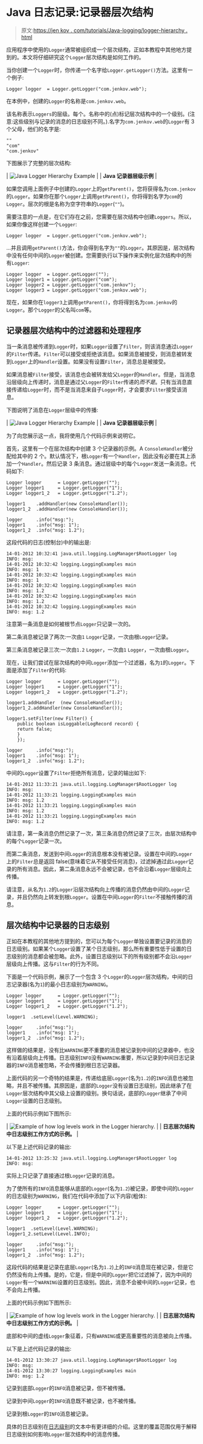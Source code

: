 # Java 日志记录:记录器层次结构

> 原文:[https://jen kov . com/tutorials/Java-logging/logger-hierarchy . html](https://jenkov.com/tutorials/java-logging/logger-hierarchy.html)

应用程序中使用的`Logger`通常被组织成一个层次结构，正如本教程中其他地方提到的。本文将仔细研究这个`Logger`层次结构是如何工作的。

当你创建一个`Logger`时，你传递一个名字给`Logger.getLogger()`方法。这里有一个例子:

```
Logger logger  = Logger.getLogger("com.jenkov.web");

```

在本例中，创建的`Logger`的名称是`com.jenkov.web`。

该名称表示`Loggers`的层级。每个。名称中的(点)标记层次结构中的一个级别。(注意:这些级别与记录的消息的日志级别不同。).名字为`com.jenkov.web`的`Logger`有 3 个父母，他们的名字是:

```
""
"com"
"com.jenkov"

```

下图展示了完整的层次结构:

| ![Java Logger Hierarchy Example](../Images/f3f0965ed22c823b695817ffa72993df.png) |
| **Java 记录器层级示例** |

如果您调用上面例子中创建的`Logger`上的`getParent()`，您将获得名为`com.jenkov`的`Logger`。如果你在那个`Logger`上调用`getParent()`，你将得到名字为`com`的`Logger`。层次的根是名称为空字符串的`Logger`(`""`)。

需要注意的一点是，在它们存在之前，您需要在层次结构中创建`Loggers`。所以，如果你像这样创建一个`Logger`:

```
Logger logger  = Logger.getLogger("com.jenkov.web");

```

...并且调用`getParent()`方法，你会得到名字为`""`的`Logger`。其原因是，层次结构中没有任何中间的`Logger`被创建。您需要执行以下操作来实例化层次结构中的所有`Logger`:

```
Logger logger  = Logger.getLogger("");
Logger logger1 = Logger.getLogger("com");
Logger logger2 = Logger.getLogger("com.jenkov");
Logger logger3 = Logger.getLogger("com.jenkov.web");

```

现在，如果你在`logger3`上调用`getParent()`，你将得到名为`com.jenkov`的`Logger`。那个`Logger`的父名叫`com`等。

## 记录器层次结构中的过滤器和处理程序

当一条消息被传递到`Logger`时，如果`Logger`设置了`Filter`，则该消息通过`Logger`的`Filter`传递。`Filter`可以接受或拒绝该消息。如果消息被接受，则消息被转发到`Logger`上的`Handler`设置。如果没有设置`Filter`，消息总是被接受。

如果消息被`Filter`接受，该消息也会被转发给父`Logger`的`Handler`。但是，当消息沿层级向上传递时，消息是通过父`Logger`的`Filter`传递的*而不是*。只有当消息直接传递给`Logger`时，而不是当消息来自子`Logger`时，才会要求`Filter`接受该消息。

下图说明了消息在`Logger`层级中的传播:

| ![Java Logger Hierarchy Example](../Images/31b90ffc90d6f96bf036a48d71798d77.png) |
| **Java 记录器层级示例** |

为了向您展示这一点，我将使用几个代码示例来说明它。

首先，这里有一个在层次结构中创建 3 个记录器的示例。A `ConsoleHandler`被分配给其中的 2 个。默认情况下，根`Logger`有一个`Handler`，因此没有必要在其上添加一个`Handler`。然后记录 3 条消息。通过层级中的每个`Logger`发送一条消息。代码如下:

```
Logger logger      = Logger.getLogger("");
Logger logger1     = Logger.getLogger("1");
Logger logger1_2   = Logger.getLogger("1.2");

logger1    .addHandler(new ConsoleHandler());
logger1_2  .addHandler(new ConsoleHandler());

logger     .info("msg:");
logger1    .info("msg: 1");
logger1_2  .info("msg: 1.2");

```

这段代码的日志(控制台)中的输出是:

```
14-01-2012 10:32:41 java.util.logging.LogManager$RootLogger log
INFO: msg:
14-01-2012 10:32:42 logging.LoggingExamples main
INFO: msg: 1
14-01-2012 10:32:42 logging.LoggingExamples main
INFO: msg: 1
14-01-2012 10:32:42 logging.LoggingExamples main
INFO: msg: 1.2
14-01-2012 10:32:42 logging.LoggingExamples main
INFO: msg: 1.2
14-01-2012 10:32:42 logging.LoggingExamples main
INFO: msg: 1.2

```

注意第一条消息是如何被根节点`Logger`只记录一次的。

第二条消息被记录了两次:一次由`1` `Logger`记录，一次由根`Logger`记录。

第三条消息被记录三次:一次由`1.2` `Logger`，一次由`1` `Logger`，一次由根`Logger`。

现在，让我们尝试在层次结构的中间`Logger`添加一个过滤器，名为`1`的`Logger`。下面是添加了`Filter`的代码:

```
Logger logger      = Logger.getLogger("");
Logger logger1     = Logger.getLogger("1");
Logger logger1_2   = Logger.getLogger("1.2");

logger1.addHandler  (new ConsoleHandler());
logger1_2.addHandler(new ConsoleHandler());

logger1.setFilter(new Filter() {
    public boolean isLoggable(LogRecord record) {
    return false;
    }
    });

logger     .info("msg:");
logger1    .info("msg: 1");
logger1_2  .info("msg: 1.2");

```

中间的`Logger`设置了`Filter`拒绝所有消息，记录的输出如下:

```
14-01-2012 11:33:21 java.util.logging.LogManager$RootLogger log
INFO: msg:
14-01-2012 11:33:21 logging.LoggingExamples main
INFO: msg: 1.2
14-01-2012 11:33:21 logging.LoggingExamples main
INFO: msg: 1.2
14-01-2012 11:33:21 logging.LoggingExamples main
INFO: msg: 1.2

```

请注意，第一条消息仍然记录了一次，第三条消息仍然记录了三次，由层次结构中的每个`Logger`记录一次。

而第二条消息，发送到中间`Logger`的消息根本没有被记录。设置在中间的`Logger`上的`Filter`总是返回 false(意味着它从不接受任何消息)，过滤掉通过此`Logger`记录的所有消息。因此，第二条消息永远不会被记录，也不会沿着`Logger`层级向上传播。

请注意，从名为`1.2`的`Logger`沿层次结构向上传播的消息仍然由中间的`Logger`记录，并且仍然向上转发到根`Logger`。设置在中间`Logger`的`Filter`不接触传播的消息。

## 层次结构中记录器的日志级别

正如在本教程的其他地方提到的，您可以为每个`Logger`单独设置要记录的消息的日志级别。如果某个`Logger`设置了某个日志级别，那么所有重要性低于设置的日志级别的消息都会被忽略。此外，设置日志级别以下的所有级别都不会沿`Logger`层级向上传播。这与`Filter`的行为不同。

下面是一个代码示例，展示了一个包含 3 个`Logger`的`Logger`层次结构，中间的日志记录器(名为`1`)的最小日志级别为`WARNING`。

```
Logger logger      = Logger.getLogger("");
Logger logger1     = Logger.getLogger("1");
Logger logger1_2   = Logger.getLogger("1.2");

logger1  .setLevel(Level.WARNING);

logger     .info("msg:");
logger1    .info("msg: 1");
logger1_2  .info("msg: 1.2");

```

这样做的结果是，没有比`WARNING`更不重要的消息被记录到中间的记录器中，也没有沿着层级向上传播。日志级别`INFO`没有`WARNING`重要，所以记录到中间日志记录器的`INFO`消息被忽略，不会传播到根日志记录器。

上面代码的另一个奇特的结果是，传递给底层`Logger`(名为`1.2`)的`INFO`消息也被忽略，并且不被传播。其原因是，底部的`Logger`没有设置日志级别，因此继承了在`Logger`层次结构中其父级上设置的级别。换句话说，底部的`Logger`继承了中间`Logger`设置的日志级别。

上面的代码示例如下图所示:

| ![Example of how log levels work in the Logger hierarchy.](../Images/c1e76aa8cef5caa70db9c496b37e465d.png) |
| **日志层次结构中日志级别工作方式的示例。** |

以下是上述代码记录的输出:

```
14-01-2012 13:25:32 java.util.logging.LogManager$RootLogger log
INFO: msg:

```

实际上只记录了直接通过根`Logger`记录的消息。

为了使所有的`INFO`消息能够从底部的`Logger`(名为`1.2`)被记录，即使中间的`Logger`的日志级别为`WARNING`，我们在代码中添加了以下内容(粗体):

```
Logger logger      = Logger.getLogger("");
Logger logger1     = Logger.getLogger("1");
Logger logger1_2   = Logger.getLogger("1.2");

logger1  .setLevel(Level.WARNING);
logger1_2.setLevel(Level.INFO);

logger     .info("msg:");
logger1    .info("msg: 1");
logger1_2  .info("msg: 1.2");

```

这段代码的结果是记录在底层`Logger`(名为`1.2`)上的`INFO`消息现在被记录，但是它仍然没有向上传播。是的，它是，但是中间的`Logger`把它过滤掉了，因为中间的`Logger`有一个`WARNING`设置的日志级别。因此，消息不会被中间的`Logger`记录，也不会向上传播。

上面的代码示例如下图所示:

| ![Example of how log levels work in the Logger hierarchy.](../Images/b701d56d5488c381b0ef718a336138a2.png) |
| **日志层次结构中日志级别工作方式的示例。** |

底部和中间的虚线`Logger`象征着，只有`WARNING`或更高重要性的消息被向上传播。

以下是上述代码记录的输出:

```
14-01-2012 13:30:27 java.util.logging.LogManager$RootLogger log
INFO: msg:
14-01-2012 13:30:27 logging.LoggingExamples main
INFO: msg: 1.2

```

记录到底部`Logger`的`INFO`消息被记录，但不被传播。

记录到中间`Logger`的`INFO`消息既不被记录，也不被传播。

记录到根`Logger`的`INFO`消息被记录。

具体的日志级别在[日志级别](levels.html)的文本中有更详细的介绍。这里的覆盖范围仅用于解释日志级别如何影响`Logger`层次结构中的消息传播。